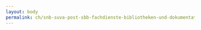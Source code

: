```yaml
---
layout: body
permalink: ch/snb-suva-post-sbb-fachdienste-bibliotheken-und-dokumentationsstellen-eidgenoessische-technische-hochschule-zuerich/
---
```


